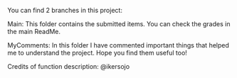 You can find 2 branches in this project:

Main: This folder contains the submitted items. You can check the grades in the main ReadMe.

MyComments: In this folder I have commented important things that helped me to understand the project. Hope you find them useful too!

Credits of function description: @ikersojo
